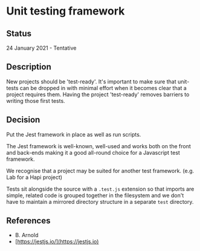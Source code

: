 # Unit testing framework

## Status

24 January 2021 - Tentative

## Description

New projects should be 'test-ready'. It's important to make sure that unit-tests can be dropped in with minimal effort when it becomes clear that a project requires them. Having the project 'test-ready' removes barriers to writing those first tests.

## Decision

Put the Jest framework in place as well as run scripts.

The Jest framework is well-known, well-used and works both on the front and back-ends making it a good all-round choice for a Javascript test framework.

We recognise that a project may be suited for another test framework. (e.g. Lab for a Hapi project)

Tests sit alongside the source with a `.test.js` extension so that imports are simple, related code is grouped together in the filesystem and we don't have to maintain a mirrored directory structure in a separate `test` directory.

## References

  * B. Arnold
  * [https://jestjs.io/](https://jestjs.io)
